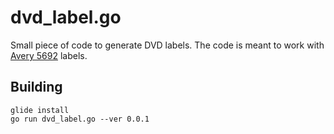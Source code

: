 # dvd_label.go

Small piece of code to generate DVD labels. The code is meant to work with [Avery 5692](https://www.amazon.com/Avery-White-Labels-Laser-Printers/dp/B00006B8G2/ref=sr_1_1) labels.

## Building

```
glide install
go run dvd_label.go --ver 0.0.1
```
